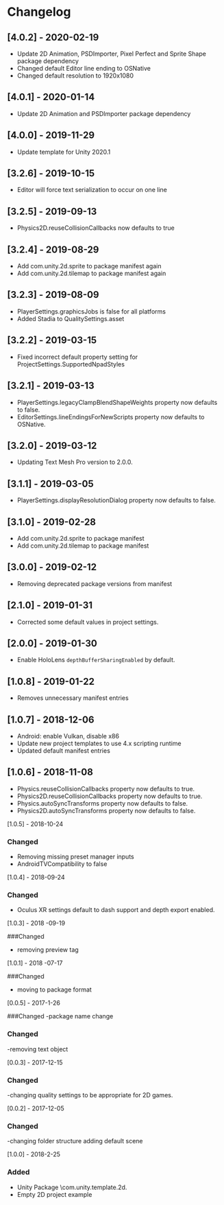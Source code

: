 # Changelog

## [4.0.2] - 2020-02-19
 - Update 2D Animation, PSDImporter, Pixel Perfect and Sprite Shape package dependency
 - Changed default Editor line ending to OSNative
 - Changed default resolution to 1920x1080

## [4.0.1] - 2020-01-14
 - Update 2D Animation and PSDImporter package dependency

## [4.0.0] - 2019-11-29
 - Update template for Unity 2020.1
 
## [3.2.6] - 2019-10-15
 - Editor will force text serialization to occur on one line
 
## [3.2.5] - 2019-09-13
 - Physics2D.reuseCollisionCallbacks now defaults to true

## [3.2.4] - 2019-08-29
- Add com.unity.2d.sprite to package manifest again
- Add com.unity.2d.tilemap to package manifest again

## [3.2.3] - 2019-08-09
 - PlayerSettings.graphicsJobs is false for all platforms
 - Added Stadia to QualitySettings.asset

## [3.2.2] - 2019-03-15
- Fixed incorrect default property setting for ProjectSettings.SupportedNpadStyles 

## [3.2.1] - 2019-03-13
- PlayerSettings.legacyClampBlendShapeWeights property now defaults to false.
- EditorSettings.lineEndingsForNewScripts property now defaults to OSNative.

## [3.2.0] - 2019-03-12
- Updating Text Mesh Pro version to 2.0.0.

## [3.1.1] - 2019-03-05
- PlayerSettings.displayResolutionDialog property now defaults to false.

## [3.1.0] - 2019-02-28
- Add com.unity.2d.sprite to package manifest
- Add com.unity.2d.tilemap to package manifest

## [3.0.0] - 2019-02-12
- Removing deprecated package versions from manifest

## [2.1.0] - 2019-01-31
- Corrected some default values in project settings.

## [2.0.0] - 2019-01-30
- Enable HoloLens `depthBufferSharingEnabled` by default.

## [1.0.8] - 2019-01-22
- Removes unnecessary manifest entries

## [1.0.7] - 2018-12-06
- Android: enable Vulkan, disable x86
- Update new project templates to use 4.x scripting runtime
- Updated default manifest entries

## [1.0.6] - 2018-11-08
- Physics.reuseCollisionCallbacks property now defaults to true.
- Physics2D.reuseCollisionCallbacks property now defaults to true.
- Physics.autoSyncTransforms property now defaults to false.
- Physics2D.autoSyncTransforms property now defaults to false.

[1.0.5] - 2018-10-24

### Changed
- Removing missing preset manager inputs
- AndroidTVCompatibility to false

[1.0.4] - 2018-09-24

### Changed
- Oculus XR settings default to dash support and depth export enabled.

[1.0.3] - 2018 -09-19

###Changed
- removing preview tag

[1.0.1] - 2018 -07-17

###Changed
- moving to package format

[0.0.5] - 2017-1-26

###Changed 
-package name change


### Changed
-removing text object


[0.0.3] - 2017-12-15

### Changed
-changing quality settings to be appropriate for 2D games.


[0.0.2] - 2017-12-05

### Changed
-changing folder structure
adding default scene


[1.0.0] - 2018-2-25

### Added 
- Unity Package \com.unity.template.2d.
- Empty 2D project example 
